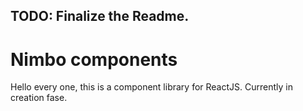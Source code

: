 ## TODO: Finalize the Readme.

# Nimbo components

Hello every one, this is a component library for ReactJS. Currently in creation fase.
